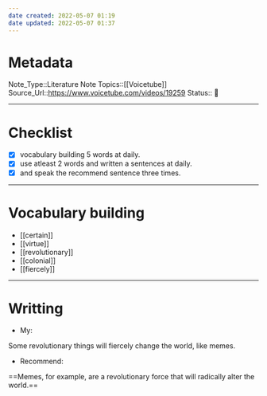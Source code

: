 ```yaml
---
date created: 2022-05-07 01:19
date updated: 2022-05-07 01:37
---
```


# Metadata

Note_Type::Literature Note
Topics::[[Voicetube]]
Source_Url::<https://www.voicetube.com/videos/19259>
Status:: 👶

---

# Checklist

- [x] vocabulary building 5 words at daily.
- [x] use atleast 2 words and written a sentences at daily.
- [x] and speak the recommend sentence three times.

---

# Vocabulary building

- [[certain]]
- [[virtue]]
- [[revolutionary]]
- [[colonial]]
- [[fiercely]]

---

# Writting

- My:

Some revolutionary things will fiercely change the world, like memes.

- Recommend:

==Memes, for example, are a revolutionary force that will radically alter the world.==
